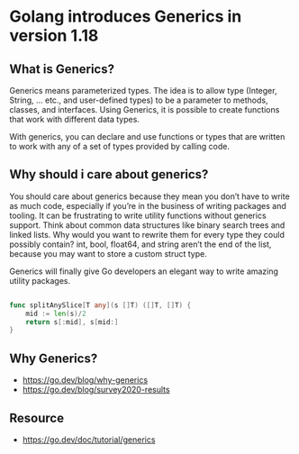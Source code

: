 # Golang introduces Generics in version 1.18

## What is Generics?
Generics means parameterized types. The idea is to allow type (Integer, String, … etc., and user-defined types) to be a parameter to methods, classes, and interfaces. Using Generics, it is possible to create functions that work with different data types.

With generics, you can declare and use functions or types that are written to work with any of a set of types provided by calling code.

## Why should i care about generics?
You should care about generics because they mean you don’t have to write as much code, especially if you’re in the business of writing packages and tooling. It can be frustrating to write utility functions without generics support. Think about common data structures like binary search trees and linked lists. Why would you want to rewrite them for every type they could possibly contain? int, bool, float64, and string aren’t the end of the list, because you may want to store a custom struct type.

Generics will finally give Go developers an elegant way to write amazing utility packages.

```go

func splitAnySlice[T any](s []T) ([]T, []T) {
    mid := len(s)/2
    return s[:mid], s[mid:]
}

```

## Why Generics?
* https://go.dev/blog/why-generics
* https://go.dev/blog/survey2020-results
 
## Resource
* https://go.dev/doc/tutorial/generics
